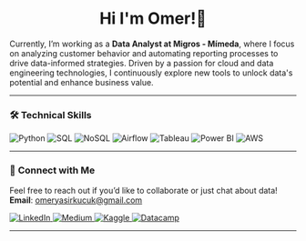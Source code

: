 <h1 align="center">Hi I'm Omer!👋</h1>

Currently, I’m working as a **Data Analyst at Migros - Mímeda**, where I focus on analyzing customer behavior and automating reporting processes to drive data-informed strategies. Driven by a passion for cloud and data engineering technologies, I continuously explore new tools to unlock data's potential and enhance business value.

---

### 🛠️ **Technical Skills**

<p align="left">
  <img src="https://img.shields.io/badge/Python-3776AB?style=for-the-badge&logo=python&logoColor=white" alt="Python">
  <img src="https://img.shields.io/badge/SQL-4479A1?style=for-the-badge&logo=sql&logoColor=white" alt="SQL">
  <img src="https://img.shields.io/badge/NoSQL-4DB33D?style=for-the-badge&logo=nosql&logoColor=white" alt="NoSQL">
  <img src="https://img.shields.io/badge/Airflow-017CEE?style=for-the-badge&logo=apache-airflow&logoColor=white" alt="Airflow">
  <img src="https://img.shields.io/badge/Tableau-E97627?style=for-the-badge&logo=tableau&logoColor=white" alt="Tableau">
  <img src="https://img.shields.io/badge/Power_BI-F2C811?style=for-the-badge&logo=powerbi&logoColor=black" alt="Power BI">
  <img src="https://img.shields.io/badge/Amazon_AWS-FF9900?style=for-the-badge&logo=amazonaws&logoColor=white" alt="AWS">
</p>

---

### 🔗 **Connect with Me**

Feel free to reach out if you’d like to collaborate or just chat about data!  
**Email**: [omeryasirkucuk@gmail.com](mailto:omeryasirkucuk@gmail.com)  

<p align="left">
  <a href="https://www.linkedin.com/in/omeryasirkucuk" target="_blank">
    <img src="https://img.shields.io/badge/LinkedIn-0077B5?style=for-the-badge&logo=linkedin&logoColor=white" alt="LinkedIn">
  </a>
  <a href="https://omeryasirkucuk.medium.com" target="_blank">
    <img src="https://img.shields.io/badge/Medium-12100E?style=for-the-badge&logo=medium&logoColor=white" alt="Medium">
  </a>
  <a href="https://www.kaggle.com/omeryasirkucuk" target="_blank">
    <img src="https://img.shields.io/badge/Kaggle-20BEFF?style=for-the-badge&logo=kaggle&logoColor=white" alt="Kaggle">
  </a>
  <a href="https://www.datacamp.com/portfolio/omeryasirkucuk" target="_blank">
    <img src="https://img.shields.io/badge/Datacamp-05192D?style=for-the-badge&logo=datacamp&logoColor=65FF8F" alt="Datacamp">
  </a>
</p>

---
